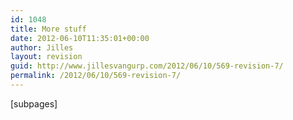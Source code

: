 ```yaml
---
id: 1048
title: More stuff
date: 2012-06-10T11:35:01+00:00
author: Jilles
layout: revision
guid: http://www.jillesvangurp.com/2012/06/10/569-revision-7/
permalink: /2012/06/10/569-revision-7/
---
```

[subpages]